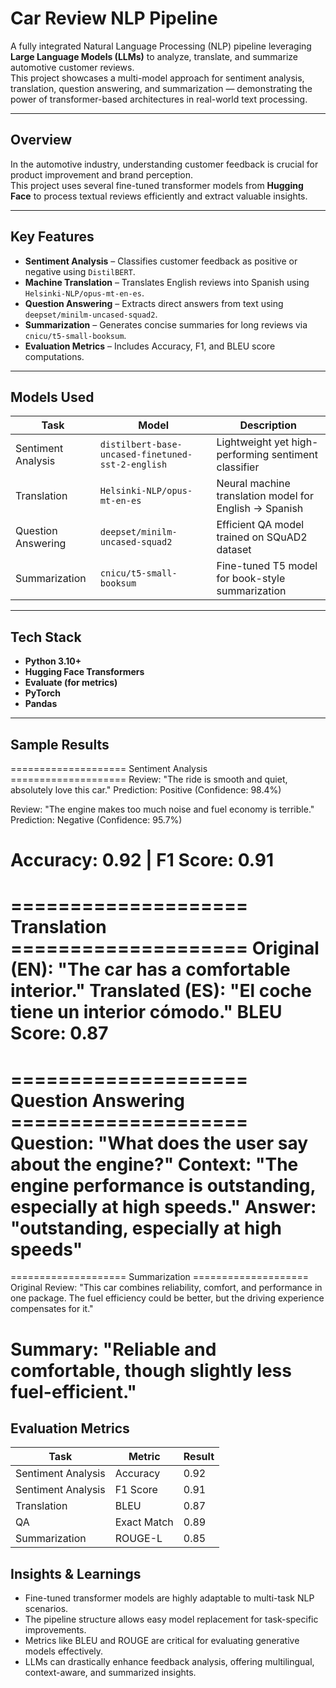# Car Review NLP Pipeline

A fully integrated Natural Language Processing (NLP) pipeline leveraging **Large Language Models (LLMs)** to analyze, translate, and summarize automotive customer reviews.  
This project showcases a multi-model approach for sentiment analysis, translation, question answering, and summarization — demonstrating the power of transformer-based architectures in real-world text processing.

---

## Overview

In the automotive industry, understanding customer feedback is crucial for product improvement and brand perception.  
This project uses several fine-tuned transformer models from **Hugging Face** to process textual reviews efficiently and extract valuable insights.

---

## Key Features

- **Sentiment Analysis** – Classifies customer feedback as positive or negative using `DistilBERT`.
- **Machine Translation** – Translates English reviews into Spanish using `Helsinki-NLP/opus-mt-en-es`.
- **Question Answering** – Extracts direct answers from text using `deepset/minilm-uncased-squad2`.
- **Summarization** – Generates concise summaries for long reviews via `cnicu/t5-small-booksum`.
- **Evaluation Metrics** – Includes Accuracy, F1, and BLEU score computations.

---

## Models Used

| Task | Model | Description |
|------|--------|-------------|
| Sentiment Analysis | `distilbert-base-uncased-finetuned-sst-2-english` | Lightweight yet high-performing sentiment classifier |
| Translation | `Helsinki-NLP/opus-mt-en-es` | Neural machine translation model for English → Spanish |
| Question Answering | `deepset/minilm-uncased-squad2` | Efficient QA model trained on SQuAD2 dataset |
| Summarization | `cnicu/t5-small-booksum` | Fine-tuned T5 model for book-style summarization |

---

## Tech Stack

- **Python 3.10+**
- **Hugging Face Transformers**
- **Evaluate (for metrics)**
- **PyTorch**
- **Pandas**

---

## Sample Results
==================== Sentiment Analysis ====================
Review: "The ride is smooth and quiet, absolutely love this car."
Prediction: Positive (Confidence: 98.4%)

Review: "The engine makes too much noise and fuel economy is terrible."
Prediction: Negative (Confidence: 95.7%)

Accuracy: 0.92 | F1 Score: 0.91
============================================================

==================== Translation ====================
Original (EN): "The car has a comfortable interior."
Translated (ES): "El coche tiene un interior cómodo."
BLEU Score: 0.87
=====================================================

==================== Question Answering ====================
Question: "What does the user say about the engine?"
Context: "The engine performance is outstanding, especially at high speeds."
Answer: "outstanding, especially at high speeds"
=========================================================

==================== Summarization ====================
Original Review:
"This car combines reliability, comfort, and performance in one package. 
The fuel efficiency could be better, but the driving experience compensates for it."

Summary:
"Reliable and comfortable, though slightly less fuel-efficient."
=========================================================


## Evaluation Metrics
| Task | Metric | Result |
|------|--------|--------|
| Sentiment Analysis	| Accuracy | 0.92 | 
| Sentiment Analysis	| F1 Score | 0.91 |
| Translation | BLEU	| 0.87 |
|QA | Exact Match | 0.89 |
| Summarization | ROUGE-L | 0.85 |

## Insights & Learnings
- Fine-tuned transformer models are highly adaptable to multi-task NLP scenarios.
- The pipeline structure allows easy model replacement for task-specific improvements.
- Metrics like BLEU and ROUGE are critical for evaluating generative models effectively.
- LLMs can drastically enhance feedback analysis, offering multilingual, context-aware, and summarized insights.
